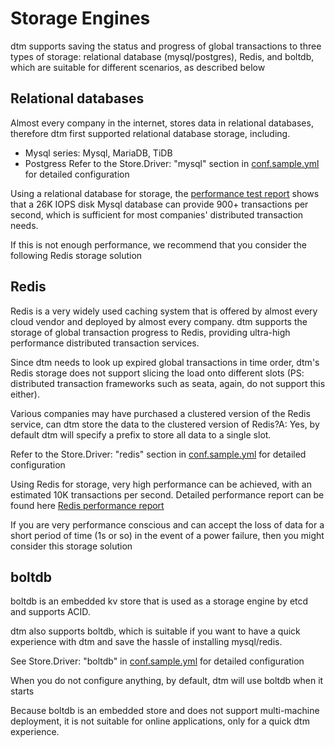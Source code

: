 # Storage Engines

dtm supports saving the status and progress of global transactions to three types of storage: relational database (mysql/postgres), Redis, and boltdb, which are suitable for different scenarios, as described below

## Relational databases
Almost every company in the internet, stores data in relational databases, therefore dtm first supported relational database storage, including.
- Mysql series: Mysql, MariaDB, TiDB
- Postgress
Refer to the Store.Driver: "mysql" section in [conf.sample.yml](https://github.com/dtm-labs/dtm/blob/main/conf.sample.yml) for detailed configuration

Using a relational database for storage, the [performance test report](../other/performance) shows that a 26K IOPS disk Mysql database can provide 900+ transactions per second, which is sufficient for most companies' distributed transaction needs.

If this is not enough performance, we recommend that you consider the following Redis storage solution

## Redis
Redis is a very widely used caching system that is offered by almost every cloud vendor and deployed by almost every company. dtm supports the storage of global transaction progress to Redis, providing ultra-high performance distributed transaction services.

Since dtm needs to look up expired global transactions in time order, dtm's Redis storage does not support slicing the load onto different slots (PS: distributed transaction frameworks such as seata, again, do not support this either).

Various companies may have purchased a clustered version of the Redis service, can dtm store the data to the clustered version of Redis?A: Yes, by default dtm will specify a prefix to store all data to a single slot.

Refer to the Store.Driver: "redis" section in [conf.sample.yml](https://github.com/dtm-labs/dtm/blob/main/conf.sample.yml) for detailed configuration

Using Redis for storage, very high performance can be achieved, with an estimated 10K transactions per second. Detailed performance report can be found here [Redis performance report](../other/perform-redis)

If you are very performance conscious and can accept the loss of data for a short period of time (1s or so) in the event of a power failure, then you might consider this storage solution

## boltdb
boltdb is an embedded kv store that is used as a storage engine by etcd and supports ACID.

dtm also supports boltdb, which is suitable if you want to have a quick experience with dtm and save the hassle of installing mysql/redis.

See Store.Driver: "boltdb" in [conf.sample.yml](https://github.com/dtm-labs/dtm/blob/main/conf.sample.yml) for detailed configuration

When you do not configure anything, by default, dtm will use boltdb when it starts

Because boltdb is an embedded store and does not support multi-machine deployment, it is not suitable for online applications, only for a quick dtm experience.
